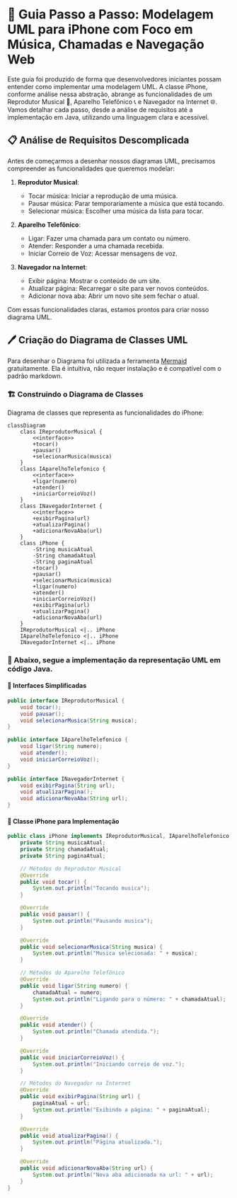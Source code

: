 # 📱 Guia Passo a Passo: Modelagem UML para iPhone com Foco em Música, Chamadas e Navegação Web

Este guia foi produzido de forma que desenvolvedores iniciantes possam entender como implementar uma modelagem UML. 
A classe iPhone, conforme análise nessa abstração, abrange as funcionalidades de um Reprodutor Musical 🎵, Aparelho Telefônico 📞 e Navegador na Internet 🌐. 
Vamos detalhar cada passo, desde a análise de requisitos até a implementação em Java, utilizando uma linguagem clara e acessível.

## 📋 Análise de Requisitos Descomplicada

Antes de começarmos a desenhar nossos diagramas UML, precisamos compreender as funcionalidades que queremos modelar:

1. **Reprodutor Musical**:
   - Tocar música: Iniciar a reprodução de uma música.
   - Pausar música: Parar temporariamente a música que está tocando.
   - Selecionar música: Escolher uma música da lista para tocar.

2. **Aparelho Telefônico**:
   - Ligar: Fazer uma chamada para um contato ou número.
   - Atender: Responder a uma chamada recebida.
   - Iniciar Correio de Voz: Acessar mensagens de voz.

3. **Navegador na Internet**:
   - Exibir página: Mostrar o conteúdo de um site.
   - Atualizar página: Recarregar o site para ver novos conteúdos.
   - Adicionar nova aba: Abrir um novo site sem fechar o atual.

Com essas funcionalidades claras, estamos prontos para criar nosso diagrama UML.

## 🖊️ Criação do Diagrama de Classes UML

Para desenhar o Diagrama foi utilizada a ferramenta [Mermaid](https://mermaid-js.github.io/mermaid/#/) gratuitamente. 
Ela é intuitiva, não requer instalação e é compatível com o padrão markdown.

### 🏗️ Construindo o Diagrama de Classes

Diagrama de classes que representa as funcionalidades do iPhone:

```mermaid
classDiagram
    class IReprodutorMusical {
        <<interface>>
        +tocar()
        +pausar()
        +selecionarMusica(musica)
    }
    class IAparelhoTelefonico {
        <<interface>>
        +ligar(numero)
        +atender()
        +iniciarCorreioVoz()
    }
    class INavegadorInternet {
        <<interface>>
        +exibirPagina(url)
        +atualizarPagina()
        +adicionarNovaAba(url)
    }
    class iPhone {
        -String musicaAtual
        -String chamadaAtual
        -String paginaAtual
        +tocar()
        +pausar()
        +selecionarMusica(musica)
        +ligar(numero)
        +atender()
        +iniciarCorreioVoz()
        +exibirPagina(url)
        +atualizarPagina()
        +adicionarNovaAba(url)
    }
    IReprodutorMusical <|.. iPhone
    IAparelhoTelefonico <|.. iPhone
    INavegadorInternet <|.. iPhone
```

### 📝 Abaixo, segue a implementação da representação UML em código Java.

#### 🎼 Interfaces Simplificadas

```java
public interface IReprodutorMusical {
    void tocar();
    void pausar();
    void selecionarMusica(String musica);
}

public interface IAparelhoTelefonico {
    void ligar(String numero);
    void atender();
    void iniciarCorreioVoz();
}

public interface INavegadorInternet {
    void exibirPagina(String url);
    void atualizarPagina();
    void adicionarNovaAba(String url);
}
```

#### 📲 Classe iPhone para Implementação

```java
public class iPhone implements IReprodutorMusical, IAparelhoTelefonico, INavegadorInternet {
    private String musicaAtual;
    private String chamadaAtual;
    private String paginaAtual;

    // Métodos do Reprodutor Musical
    @Override
    public void tocar() {
        System.out.println("Tocando musica");
    }

    @Override
    public void pausar() {
        System.out.println("Pausando musica");
    }

    @Override
    public void selecionarMusica(String musica) {
        System.out.println("Musica selecionada: " + musica);
    }

    // Métodos do Aparelho Telefônico
    @Override
    public void ligar(String numero) {
        chamadaAtual = numero;
        System.out.println("Ligando para o número: " + chamadaAtual);
    }

    @Override
    public void atender() {
        System.out.println("Chamada atendida.");
    }

    @Override
    public void iniciarCorreioVoz() {
        System.out.println("Iniciando correio de voz.");
    }

    // Métodos do Navegador na Internet
    @Override
    public void exibirPagina(String url) {
        paginaAtual = url;
        System.out.println("Exibindo a página: " + paginaAtual);
    }

    @Override
    public void atualizarPagina() {
        System.out.println("Página atualizada.");
    }

    @Override
    public void adicionarNovaAba(String url) {
        System.out.println("Nova aba adicionada na url: " + url);
    }
}
